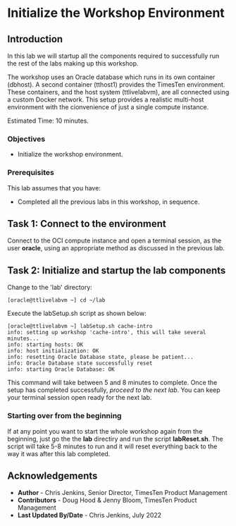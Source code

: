 # Initialize the Workshop Environment

## Introduction

In this lab we will startup all the components required to successfully run the rest of the labs making up this workshop.

The workshop uses an Oracle database which runs in its own container (dbhost). A second container (tthost1) provides the TimesTen environment. These containers, and the host system (ttlivelabvm), are all connected using a custom Docker network. This setup provides a realistic multi-host environment with the cionvenience of just a single compute instance.

Estimated Time: 10 minutes.

### Objectives

- Initialize the workshop environment.

### Prerequisites

This lab assumes that you have:

- Completed all the previous labs in this workshop, in sequence.

## Task 1: Connect to the environment

Connect to the OCI compute instance and open a terminal session, as the user **oracle**,  using an appropriate method as discussed in the previous lab.

## Task 2: Initialize and startup the lab components

Change to the 'lab' directory:

`[oracle@ttlivelabvm ~] cd ~/lab`

Execute the labSetup.sh script as shown below:

```
[oracle@ttlivelabvm ~] labSetup.sh cache-intro
info: setting up workshop 'cache-intro', this will take several minutes...
info: starting hosts: OK
info: host initialization: OK
info: resetting Oracle Database state, please be patient...
info: Oracle Database state successfully reset
info: starting Oracle Database: OK
```

This command will take between 5 and 8 minutes to complete. Once the setup has completed successfully, *proceed to the next lab*. You can keep your terminal session open ready for the next lab.

### Starting over from the beginning

If at any point you want to start the whole workshop again from the beginning, just go the the **lab** directiry and run the script **labReset.sh**. The script will take 5-8 minutes to run and it will reset everything back to the way it was after this lab completed.


## Acknowledgements

* **Author** - Chris Jenkins, Senior Director, TimesTen Product Management
* **Contributors** -  Doug Hood & Jenny Bloom, TimesTen Product Management
* **Last Updated By/Date** - Chris Jenkins, July 2022


